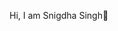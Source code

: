 Hi, I am Snigdha Singh👋

<!--
**SnigdhaSingh04/SnigdhaSingh04** is a ✨ _special_ ✨ repository because its `README.md` (this file) appears on your GitHub profile.

Here are some ideas to get you started:

- 🔭 I’m currently working on FrontEnd Development.
- 🌱 I’m currently learning Data Structures and Algorithm, Frontend Development and CS Fundamentals.
- 👯 I’m looking to collaborate on Software Roles.
- 🤔 I’ve also worked on Augmented Reality.
- 💬 Ask me about ...
- 📫 How to reach me: snigdhasingh3008@gmail.com
- 😄 Pronouns: ...
- ⚡ Fun fact: ...
-->
